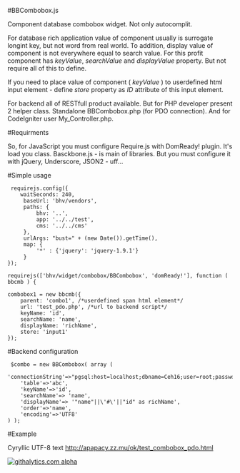#BBCombobox.js

Component database combobox widget.
Not only autocomplit.

For database rich application value of component usually is surrogate longint key, but not word from real world.
To addition, display value of component is not everywhere equal to search value.
For this profit component has *keyValue*, *searchValue* and *displayValue* property. But not require all of this to define.

If you need to place value of component ( *keyValue* ) to userdefined html input element - define *store* property as *ID* attribute of this input element.

For backend all of RESTfull product available. But for PHP developer present 2 helper class. Standalone BBCombobox.php (for PDO connection). And for CodeIgniter user My_Controller.php.

#Requirments

So, for JavaScript you must configure Require.js with DomReady! plugin. It's load you class.
Basckbone.js - is main of libraries. But you must configure it with jQuery, Underscore, JSON2 - uff...

#Simple usage

	 requirejs.config({
		waitSeconds: 240,
		 baseUrl: 'bhv/vendors',
		 paths: {
			 bhv: '..',
			 app: '../../test',
			 cms: '../../cms'
		 },
		 urlArgs: "bust=" + (new Date()).getTime(),
		 map: {
			 '*' : {'jquery': 'jquery-1.9.1'}
		 }
	});

	requirejs(['bhv/widget/combobox/BBCombobox', 'domReady!'], function ( bbcmb ) {

	combobox1 = new bbcmb({
		parent: 'combo1', /*userdefined span html element*/
		url: 'test_pdo.php', /*url to backend script*/
		keyName: 'id',
		searchName: 'name',
		displayName: 'richName',
		store: 'input1'
	});
	
#Backend configuration

	 $combo = new BBCombobox( array (
		'connectionString'=>"pgsql:host=localhost;dbname=Ceh16;user=root;password=26682316",
		'table'=>'abc',
		'keyName'=>'id',
		'searchName'=> 'name',
		'displayName'=> '"name"||\'#\'||"id" as richName',
		'order'=>'name',
		'encoding'=>'UTF8'
	) );

	
#Example

Cyryllic UTF-8 text http://apapacy.zz.mu/ok/test_combobox_pdo.html


[![githalytics.com alpha](https://cruel-carlota.pagodabox.com/a3ffaf146f78f28b2cfb5e209f9d029b "githalytics.com")](http://githalytics.com/apapacy/bbcombobox)

<script type="text/javascript">
  (function(i,s,o,g,r,a,m){i['GoogleAnalyticsObject']=r;i[r]=i[r]||function(){
  (i[r].q=i[r].q||[]).push(arguments)},i[r].l=1*new Date();a=s.createElement(o),
  m=s.getElementsByTagName(o)[0];a.async=1;a.src=g;m.parentNode.insertBefore(a,m)
  })(window,document,'script','//www.google-analytics.com/analytics.js','ga');

  ga('create', 'UA-44634095-1', 'github.com');
  ga('send', 'pageview');

</script>
